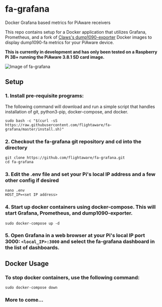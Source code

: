 # fa-grafana
Docker Grafana based metrics for PiAware receivers

This repo contains setup for a Docker application that utilizes Grafana, Prometheus, and a fork of [Claws's dump1090-exporter](https://github.com/claws/dump1090-exporter) Docker images to display dump1090-fa metrics for your PiAware device.

**This is currently in development and has only been tested on a Raspberry Pi 3B+ running the PiAware 3.8.1 SD card image.**

![Image of fa-grafana](https://github.com/flightaware/fa-grafana/blob/master/fa-grafana-graphs.png)


## Setup

### 1. Install pre-requisite programs:

The following command will download and run a simple script that handles installation of git, python3-pip, docker-compose, and docker.

```
sudo bash -c "$(curl -sS https://raw.githubusercontent.com/flightaware/fa-grafana/master/install.sh)"
```

### 2. Checkout the fa-grafana git repository and cd into the directory

```
git clone https://github.com/flightaware/fa-grafana.git
cd fa-grafana
```

### 3. Edit the .env file and set your Pi's local IP address and a few other config if desired

```
nano .env
HOST_IP=<set IP address>
```

### 4. Start up docker containers using docker-compose. This will start Grafana, Prometheus, and dump1090-exporter.

```
sudo docker-compose up -d
```

### 5. Open Grafana in a web browser at your Pi's local IP port 3000:  `<local_IP>:3000` and select the fa-grafana dashboard in the list of dashboards.


## Docker Usage ##

### To stop docker containers, use the following command:
```
sudo docker-compose down
```

### More to come...
